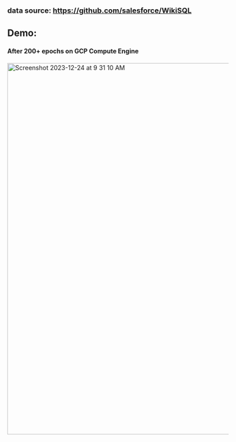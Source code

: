 ### data source: https://github.com/salesforce/WikiSQL

## Demo:
#### After 200+ epochs on GCP Compute Engine

<img width="847" alt="Screenshot 2023-12-24 at 9 31 10 AM" src="https://github.com/ph-ngn/SQL-Query-RecSys/assets/93941060/62a744d5-2f31-44a5-be81-3fe74cd5b19c">


